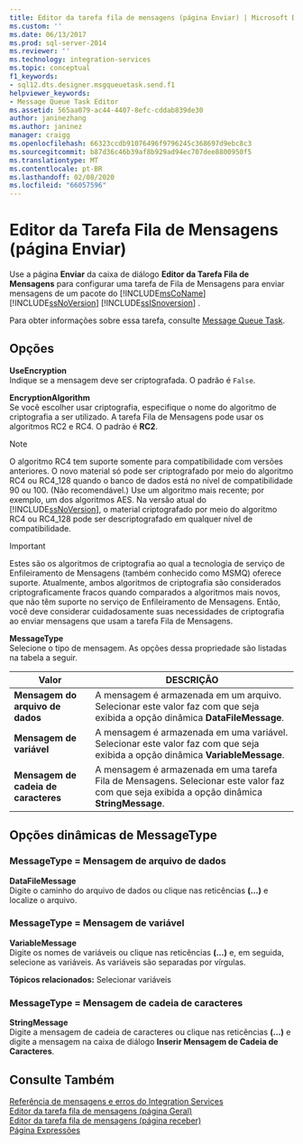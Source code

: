 ```yaml
---
title: Editor da tarefa fila de mensagens (página Enviar) | Microsoft Docs
ms.custom: ''
ms.date: 06/13/2017
ms.prod: sql-server-2014
ms.reviewer: ''
ms.technology: integration-services
ms.topic: conceptual
f1_keywords:
- sql12.dts.designer.msgqueuetask.send.f1
helpviewer_keywords:
- Message Queue Task Editor
ms.assetid: 565aa079-ac44-4407-8efc-cddab839de30
author: janinezhang
ms.author: janinez
manager: craigg
ms.openlocfilehash: 66323ccdb91076496f9796245c368697d9ebc8c3
ms.sourcegitcommit: b87d36c46b39af8b929ad94ec707dee8800950f5
ms.translationtype: MT
ms.contentlocale: pt-BR
ms.lasthandoff: 02/08/2020
ms.locfileid: "66057596"
---
```

# <a name="message-queue-task-editor-send-page"></a>Editor da Tarefa Fila de Mensagens (página Enviar)
  Use a página **Enviar** da caixa de diálogo **Editor da Tarefa Fila de Mensagens** para configurar uma tarefa de Fila de Mensagens para enviar mensagens de um pacote do [!INCLUDE[msCoName](../includes/msconame-md.md)] [!INCLUDE[ssNoVersion](../includes/ssnoversion-md.md)] [!INCLUDE[ssISnoversion](../includes/ssisnoversion-md.md)] .  
  
 Para obter informações sobre essa tarefa, consulte [Message Queue Task](control-flow/message-queue-task.md).  
  
## <a name="options"></a>Opções  
 **UseEncryption**  
 Indique se a mensagem deve ser criptografada. O padrão é `False`.  
  
 **EncryptionAlgorithm**  
 Se você escolher usar criptografia, especifique o nome do algoritmo de criptografia a ser utilizado. A tarefa Fila de Mensagens pode usar os algoritmos RC2 e RC4. O padrão é **RC2**.  
  
> [!NOTE]  
>  O algoritmo RC4 tem suporte somente para compatibilidade com versões anteriores. O novo material só pode ser criptografado por meio do algoritmo RC4 ou RC4_128 quando o banco de dados está no nível de compatibilidade 90 ou 100. (Não recomendável.) Use um algoritmo mais recente; por exemplo, um dos algoritmos AES. Na versão atual do [!INCLUDE[ssNoVersion](../includes/ssnoversion-md.md)], o material criptografado por meio do algoritmo RC4 ou RC4_128 pode ser descriptografado em qualquer nível de compatibilidade.  
  
> [!IMPORTANT]  
>  Estes são os algoritmos de criptografia ao qual a tecnologia de serviço de Enfileiramento de Mensagens (também conhecido como MSMQ) oferece suporte. Atualmente, ambos algoritmos de criptografia são considerados criptograficamente fracos quando comparados a algoritmos mais novos, que não têm suporte no serviço de Enfileiramento de Mensagens. Então, você deve considerar cuidadosamente suas necessidades de criptografia ao enviar mensagens que usam a tarefa Fila de Mensagens.  
  
 **MessageType**  
 Selecione o tipo de mensagem. As opções dessa propriedade são listadas na tabela a seguir.  
  
|Valor|DESCRIÇÃO|  
|-----------|-----------------|  
|**Mensagem do arquivo de dados**|A mensagem é armazenada em um arquivo. Selecionar este valor faz com que seja exibida a opção dinâmica **DataFileMessage**.|  
|**Mensagem de variável**|A mensagem é armazenada em uma variável. Selecionar este valor faz com que seja exibida a opção dinâmica **VariableMessage**.|  
|**Mensagem de cadeia de caracteres**|A mensagem é armazenada em uma tarefa Fila de Mensagens. Selecionar este valor faz com que seja exibida a opção dinâmica **StringMessage**.|  
  
## <a name="messagetype-dynamic-options"></a>Opções dinâmicas de MessageType  
  
### <a name="messagetype--data-file-message"></a>MessageType = Mensagem de arquivo de dados  
 **DataFileMessage**  
 Digite o caminho do arquivo de dados ou clique nas reticências **(…)** e localize o arquivo.  
  
### <a name="messagetype--variable-message"></a>MessageType = Mensagem de variável  
 **VariableMessage**  
 Digite os nomes de variáveis ou clique nas reticências **(...)** e, em seguida, selecione as variáveis. As variáveis são separadas por vírgulas.  
  
 **Tópicos relacionados:** Selecionar variáveis  
  
### <a name="messagetype--string-message"></a>MessageType = Mensagem de cadeia de caracteres  
 **StringMessage**  
 Digite a mensagem de cadeia de caracteres ou clique nas reticências **(...)** e digite a mensagem na caixa de diálogo **Inserir Mensagem de Cadeia de Caracteres**.  
  
## <a name="see-also"></a>Consulte Também  
 [Referência de mensagens e erros do Integration Services](../../2014/integration-services/integration-services-error-and-message-reference.md)   
 [Editor da tarefa fila de mensagens &#40;página Geral&#41;](general-page-of-integration-services-designers-options.md)   
 [Editor da tarefa fila de mensagens &#40;página receber&#41;](../../2014/integration-services/message-queue-task-editor-receive-page.md)   
 [Página Expressões](expressions/expressions-page.md)  
  
  
